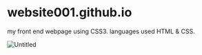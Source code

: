 # website001.github.io
my front end webpage using CSS3.
languages used HTML & CSS.


![Untitled](https://user-images.githubusercontent.com/58935531/85940791-3f560600-b93c-11ea-95b3-adaf50a13aa3.png)
